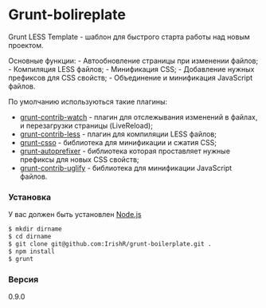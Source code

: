 # Grunt-bolireplate

Grunt LESS Template - шаблон для быстрого старта работы над новым проектом.

Основные функции:
    - Автообновление страницы при изменении файлов;
    - Компиляция LESS файлов;
    - Минификация CSS;
    - Добавление нужных префиксов для CSS свойств;
    - Объединение и минификация JavaScript файлов.

По умолчанию используються такие плагины:
- [grunt-contrib-watch] - плагин для отслежывания изменений в файлах, и перезагрузки страницы (LiveReload);
- [grunt-contrib-less] - плагин для компиляции LESS файлов;
- [grunt-csso] - библиотека для минификации и сжатия CSS;
- [grunt-autoprefixer] - библиотека которая проставляет нужные префиксы для новых CSS свойств;
- [grunt-contrib-uglify] - библиотека для минификации JavaScript файлов.

### Установка
У вас должен быть установлен [Node.js]
```sh
$ mkdir dirname
$ cd dirname
$ git clone git@github.com:IrishR/grunt-boilerplate.git .
$ npm install
$ grunt
```
### Версия
0.9.0

[node.js]:http://nodejs.org/
[grunt-contrib-watch]:https://github.com/gruntjs/grunt-contrib-watch
[grunt-contrib-less]:https://github.com/gruntjs/grunt-contrib-less
[grunt-csso]:https://github.com/t32k/grunt-csso
[grunt-contrib-uglify]:https://github.com/gruntjs/grunt-contrib-uglify
[grunt-autoprefixer]:https://github.com/nDmitry/grunt-autoprefixer

